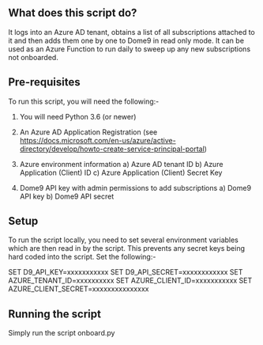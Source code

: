 What does this script do?
-------------------------

It logs into an Azure AD tenant, obtains a list of all subscriptions attached to it and then adds them one by one to Dome9 in read only mode. It can be used as an Azure Function to run daily to sweep up any new subscriptions not onboarded.

Pre-requisites
--------------
To run this script, you will need the following:-

1) You will need Python 3.6 (or newer)

2) An Azure AD Application Registration (see https://docs.microsoft.com/en-us/azure/active-directory/develop/howto-create-service-principal-portal)

3) Azure environment information
    a) Azure AD tenant ID
    b) Azure Application (Client) ID
    c) Azure Application (Client) Secret Key
    
4) Dome9 API key with admin permissions to add subscriptions
    a) Dome9 API key
    b) Dome9 API secret
    
Setup
-----
To run the script locally, you need to set several environment variables which are then read in by the script. This prevents any secret keys being hard coded into the script. Set the following:-

SET D9_API_KEY=xxxxxxxxxxx
SET D9_API_SECRET=xxxxxxxxxxxx
SET AZURE_TENANT_ID=xxxxxxxxxx
SET AZURE_CLIENT_ID=xxxxxxxxxxx
SET AZURE_CLIENT_SECRET=xxxxxxxxxxxxxxx

Running the script
------------------
Simply run the script onboard.py
